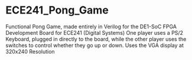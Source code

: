 # ECE241_Pong_Game
Functional Pong Game, made entirely in Verilog for the DE1-SoC FPGA Development Board for ECE241 (Digital Systems)
One player uses a PS/2 Keyboard, plugged in directly to the board, while the other player uses the switches to control whether they go up or down.
Uses the VGA display at 320x240 Resolution
